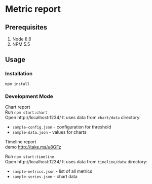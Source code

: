 # Metric report


## Prerequisites
1. Node 8.9
1. NPM 5.5

## Usage

### Installation

    npm install

### Development Mode
Chart report  
Run `npm start:chart`  
Open http://localhost:1234/
It uses data from `chart/data` directory:
- `sample-config.json` - configuration for threshold
- `sample-data.json` - values for charts

Timeline report  
demo http://take.ms/u8GFz

Run `npm start:timeline`  
Open http://localhost:1234/
It uses data from `timeline/data` directory:
- `sample-metrics.json` - list of all metrics
- `sample-series.json` - chart data